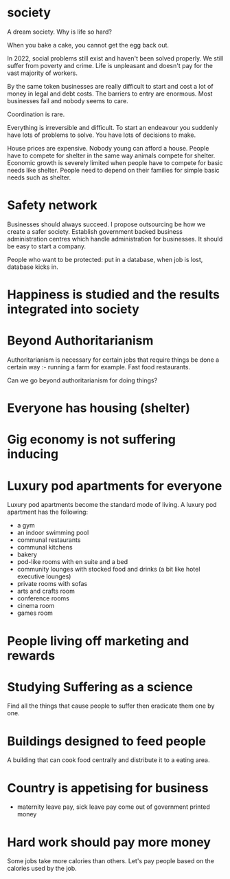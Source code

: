 # society

A dream society. Why is life so hard?

When you bake a cake, you cannot get the egg back out.

In 2022, social problems still exist and haven't been solved properly. We still suffer from poverty and crime. Life is unpleasant and doesn't pay for the vast majority of workers.

By the same token businesses are really difficult to start and cost a lot of money in legal and debt costs. The barriers to entry are enormous. Most businesses fail and nobody seems to care.

Coordination is rare.

Everything is irreversible and difficult. To start an endeavour you suddenly have lots of problems to solve. You have lots of decisions to make.

House prices are expensive. Nobody young can afford a house. People have to compete for shelter in the same way animals compete for shelter. Economic growth is severely limited when people have to compete for basic needs like shelter. People need to depend on their families for simple basic needs such as shelter.

# Safety network

Businesses should always succeed. I propose outsourcing be how we create a safer society. Establish government backed business administration centres which handle administration for businesses. It should be easy to start a company. 

People who want to be protected: put in a database, when job is lost, database kicks in.

# Happiness is studied and the results integrated into society

# Beyond Authoritarianism

Authoritarianism is necessary for certain jobs that require things be done a certain way :- running a farm for example. Fast food restaurants.

Can we go beyond authoritarianism for doing things?

# Everyone has housing (shelter)

# Gig economy is not suffering inducing

# Luxury pod apartments for everyone

Luxury pod apartments become the standard mode of living. A luxury pod apartment has the following:
* a gym
* an indoor swimming pool
* communal restaurants
* communal kitchens
* bakery
* pod-like rooms with en suite and a bed
* community lounges with stocked food and drinks (a bit like hotel executive lounges)
* private rooms with sofas
* arts and crafts room
* conference rooms
* cinema room
* games room

# People living off marketing and rewards

# Studying Suffering as a science

Find all the things that cause people to suffer then eradicate them one by one.

# Buildings designed to feed people

A building that can cook food centrally and distribute it to a eating area.

# Country is appetising for business

* maternity leave pay, sick leave pay come out of government printed money

# Hard work should pay more money

Some jobs take more calories than others. Let's pay people based on the calories used by the job.
